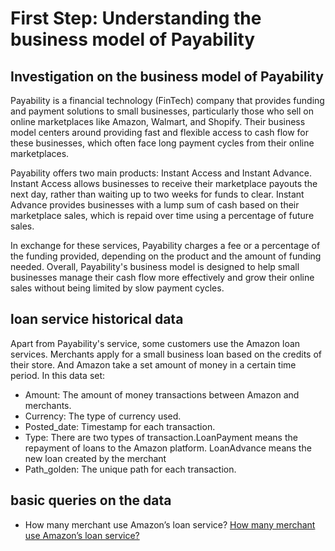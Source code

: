 # First Step: Understanding the business model of Payability
## Investigation on the business model of Payability
Payability is a financial technology (FinTech) company that provides funding and payment solutions to small businesses, particularly those who sell on online marketplaces like Amazon, Walmart, and Shopify. Their business model centers around providing fast and flexible access to cash flow for these businesses, which often face long payment cycles from their online marketplaces.

Payability offers two main products: Instant Access and Instant Advance. Instant Access allows businesses to receive their marketplace payouts the next day, rather than waiting up to two weeks for funds to clear. Instant Advance provides businesses with a lump sum of cash based on their marketplace sales, which is repaid over time using a percentage of future sales.

In exchange for these services, Payability charges a fee or a percentage of the funding provided, depending on the product and the amount of funding needed. Overall, Payability's business model is designed to help small businesses manage their cash flow more effectively and grow their online sales without being limited by slow payment cycles.
## loan service historical data
Apart from Payability's service, some customers use the Amazon loan services. Merchants apply for a small business loan based on the credits of their store. And Amazon take a set amount of money in a certain time period.
In this data set:
- Amount: The amount of money transactions between Amazon and merchants.
- Currency: The type of currency used.
- Posted_date: Timestamp for each transaction.
- Type: There are two types of transaction.LoanPayment means the repayment of loans to the Amazon platform. LoanAdvance means the new loan created by the merchant
- Path_golden: The unique path for each transaction.
## basic queries on the data
- How many merchant use Amazon’s loan service? 
[How many merchant use Amazon’s loan service? ](Sprint2/Loan-servicing-historical/merchant_num_with_loan.sql)
